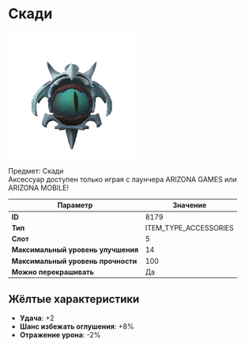 # Скади

![Item Image](../img/8179.webp?raw=true)

Предмет: Скади<br>Аксессуар доступен только играя с лаунчера ARIZONA GAMES или ARIZONA MOBILE!


| Параметр | Значение |
|----------|----------|
| **ID** | 8179 |
| **Тип** | ITEM_TYPE_ACCESSORIES |
| **Слот** | 5 |
| **Максимальный уровень улучшения** | 14 |
| **Максимальный уровень прочности** | 100 |
| **Можно перекрашивать** | Да |

## Жёлтые характеристики

- **Удача**: +2
- **Шанс избежать оглушения**: +8%
- **Отражение урона**: -2%

